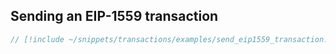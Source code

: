 ## Sending an EIP-1559 transaction

```rust
// [!include ~/snippets/transactions/examples/send_eip1559_transaction.rs]
```
